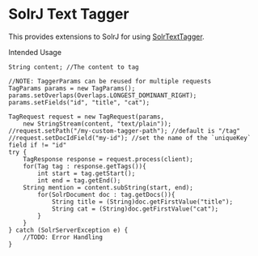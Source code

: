 # SolrJ Text Tagger

This provides extensions to SolrJ for using [SolrTextTagger](https://github.com/OpenSextant/SolrTextTagger).

Intended Usage

    String content; //The content to tag
    
    //NOTE: TaggerParams can be reused for multiple requests
    TagParams params = new TagParams();
    params.setOverlaps(Overlaps.LONGEST_DOMINANT_RIGHT);
    params.setFields("id", "title", "cat");
    
    TagRequest request = new TagRequest(params, 
        new StringStream(content, "text/plain"));
    //request.setPath("/my-custom-tagger-path"); //default is "/tag"
    //request.setDocIdField("my-id"); //set the name of the `uniqueKey` field if != "id"
    try {
        TagResponse response = request.process(client);
        for(Tag tag : response.getTags()){
            int start = tag.getStart();
            int end = tag.getEnd();
        String mention = content.subString(start, end);
            for(SolrDocument doc : tag.getDocs()){
                String title = (String)doc.getFirstValue("title");
                String cat = (String)doc.getFirstValue("cat");
            }
        }
    } catch (SolrServerException e) {
        //TODO: Error Handling
    }

